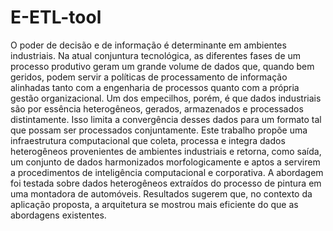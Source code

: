 # E-ETL-tool
O poder de decisão e de informação é determinante em ambientes industriais. Na atual conjuntura tecnológica, as diferentes fases de um processo produtivo geram um grande volume de dados que, quando bem geridos, podem servir a políticas de processamento de informação alinhadas tanto com a engenharia de processos quanto com a própria gestão organizacional.  Um dos empecilhos, porém, é que dados industriais são por essência heterogêneos, gerados, armazenados e processados distintamente. Isso limita a convergência desses dados para um formato tal que possam ser processados conjuntamente.  Este trabalho propõe uma infraestrutura computacional que coleta, processa e integra dados heterogêneos provenientes de ambientes industriais e retorna, como saída, um conjunto de dados harmonizados morfologicamente e aptos a servirem a procedimentos de inteligência computacional e corporativa. A abordagem foi testada sobre dados heterogêneos extraídos do processo de pintura em uma montadora de automóveis. Resultados sugerem que, no contexto da aplicação proposta, a arquitetura se mostrou mais eficiente do que as abordagens existentes.
